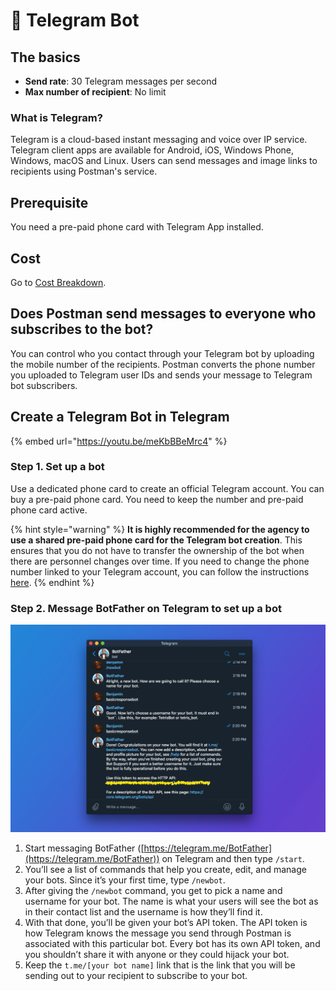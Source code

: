 # 🤖 Telegram Bot

## The basics

* **Send rate**: 30 Telegram messages per second
* **Max number of recipient**: No limit

### What is Telegram?

Telegram is a cloud-based instant messaging and voice over IP service. Telegram client apps are available for Android, iOS, Windows Phone, Windows, macOS and Linux. Users can send messages and image links to recipients using Postman's service.

## Prerequisite

You need a pre-paid phone card with Telegram App installed.

## Cost

Go to [Cost Breakdown](https://guide.postman.gov.sg/faqs/faq-sender/cost-breakdown).

## Does Postman send messages to everyone who subscribes to the bot?

You can control who you contact through your Telegram bot by uploading the mobile number of the recipients. Postman converts the phone number you uploaded to Telegram user IDs and sends your message to Telegram bot subscribers.

## Create a Telegram Bot in Telegram

{% embed url="https://youtu.be/meKbBBeMrc4" %}

### Step 1. Set up a bot

Use a dedicated phone card to create an official Telegram account. You can buy a pre-paid phone card. You need to keep the number and pre-paid phone card active.

{% hint style="warning" %}
**It is highly recommended for the agency to use a shared pre-paid phone card for the Telegram bot creation**. This ensures that you do not have to transfer the ownership of the bot when there are personnel changes over time. If you need to change the phone number linked to your Telegram account, you can follow the instructions [here](https://telegram.org/faq#q-how-do-i-change-my-phone-number).
{% endhint %}

### Step 2. Message BotFather on Telegram to set up a bot

![](<../../../.gitbook/assets/image (24).png>)

1. Start messaging BotFather ([https://telegram.me/BotFather](https://telegram.me/BotFather)) on Telegram and then type `/start`.
2. You’ll see a list of commands that help you create, edit, and manage your bots. Since it’s your first time, type `/newbot`.
3. After giving the `/newbot` command, you get to pick a name and username for your bot. The name is what your users will see the bot as in their contact list and the username is how they’ll find it.
4. With that done, you’ll be given your bot’s API token. The API token is how Telegram knows the message you send through Postman is associated with this particular bot. Every bot has its own API token, and you shouldn’t share it with anyone or they could hijack your bot.
5. Keep the `t.me/[your bot name]` link that is the link that you will be sending out to your recipient to subscribe to your bot.
